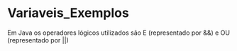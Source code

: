 # Variaveis_Exemplos

Em Java os operadores lógicos utilizados são E (representado por &&) e OU (representado por ||)
